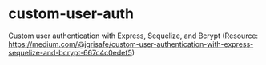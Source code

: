 # custom-user-auth
Custom user authentication with Express, Sequelize, and Bcrypt (Resource: https://medium.com/@jgrisafe/custom-user-authentication-with-express-sequelize-and-bcrypt-667c4c0edef5)
